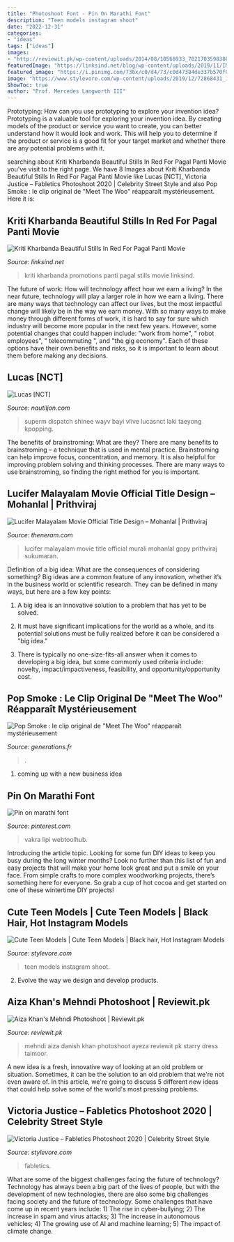 ```yaml
---
title: "Photoshoot Font - Pin On Marathi Font"
description: "Teen models instagram shoot"
date: "2022-12-31"
categories:
- "ideas"
tags: ["ideas"]
images:
- "http://reviewit.pk/wp-content/uploads/2014/08/10568933_702170359838895_1173284827107250684_n.jpg"
featuredImage: "https://linksind.net/blog/wp-content/uploads/2019/11/IMG_20191108_071730.jpg"
featured_image: "https://i.pinimg.com/736x/c0/d4/73/c0d47384de337b570f0ff894ba638e9b.jpg"
image: "https://www.stylevore.com/wp-content/uploads/2019/12/72868431_191471635324975_2248187944099951459_n.jpg"
ShowToc: true
author: "Prof. Mercedes Langworth III"
---
```



Prototyping: How can you use prototyping to explore your invention idea?
Prototyping is a valuable tool for exploring your invention idea. By creating models of the product or service you want to create, you can better understand how it would look and work. This will help you to determine if the product or service is a good fit for your target market and whether there are any potential problems with it.

	

		
searching about Kriti Kharbanda Beautiful Stills In Red For Pagal Panti Movie you've visit to the right page. We have 8 Images about Kriti Kharbanda Beautiful Stills In Red For Pagal Panti Movie like Lucas [NCT], Victoria Justice – Fabletics Photoshoot 2020 | Celebrity Street Style and also Pop Smoke : le clip original de &quot;Meet The Woo&quot; réapparaît mystérieusement. Here it is:
		
    
## Kriti Kharbanda Beautiful Stills In Red For Pagal Panti Movie

<img loading=lazy src="https://linksind.net/blog/wp-content/uploads/2019/11/IMG_20191108_071730.jpg" onerror="this.onerror=null;this.src='https://tse3.mm.bing.net/th?id=OIP.LXE3ZhOZlOjkSgYfaYFetQHaLG&amp;pid=15.1';" alt="Kriti Kharbanda Beautiful Stills In Red For Pagal Panti Movie">

_Source: linksind.net_

>kriti kharbanda promotions panti pagal stills movie linksind. 

	

The future of work: How will technology affect how we earn a living?
In the near future, technology will play a larger role in how we earn a living. There are many ways that technology can affect our lives, but the most impactful change will likely be in the way we earn money. With so many ways to make money through different forms of work, it is hard to say for sure which industry will become more popular in the next few years. However, some potential changes that could happen include: 
"work from home", " robot employees", " telecommuting ", and "the gig economy". Each of these options have their own benefits and risks, so it is important to learn about them before making any decisions.

    
## Lucas [NCT]

<img loading=lazy src="https://www.nautiljon.com/images/galerie/13/41/lucas_nct_1066914.jpg" onerror="this.onerror=null;this.src='https://tse4.mm.bing.net/th?id=OIP.tM1RLh0p-QeKoBvE8I1aRQHaLG&amp;pid=15.1';" alt="Lucas [NCT]">

_Source: nautiljon.com_

>superm dispatch shinee wayv bayi vlive lucasnct laki taeyong kpopping. 

	

The benefits of brainstroming: What are they?
There are many benefits to brainstroming – a technique that is used in mental practice. Brainstroming can help improve focus, concentration, and memory. It is also helpful for improving problem solving and thinking processes. There are many ways to use brainstroming, so finding the right method for you is important.

    
## Lucifer Malayalam Movie Official Title Design – Mohanlal | Prithviraj

<img loading=lazy src="http://theneram.com/wp-content/uploads/2018/05/lucifer-malayalam-movie-official.jpg" onerror="this.onerror=null;this.src='https://tse1.mm.bing.net/th?id=OIP.SaTWOk-DEzA8BEWzAJygbQHaEK&amp;pid=15.1';" alt="Lucifer Malayalam Movie Official Title Design – Mohanlal | Prithviraj">

_Source: theneram.com_

>lucifer malayalam movie title official murali mohanlal gopy prithviraj sukumaran. 

	

Definition of a big idea: What are the consequences of considering something?
Big ideas are a common feature of any innovation, whether it’s in the business world or scientific research. They can be defined in many ways, but here are a few key points:
1. A big idea is an innovative solution to a problem that has yet to be solved.

2. It must have significant implications for the world as a whole, and its potential solutions must be fully realized before it can be considered a "big idea."

3. There is typically no one-size-fits-all answer when it comes to developing a big idea, but some commonly used criteria include: novelty, impact/impactiveness, feasibility, and opportunity/opportunity cost. 

    
## Pop Smoke : Le Clip Original De &quot;Meet The Woo&quot; Réapparaît Mystérieusement

<img loading=lazy src="http://generations.fr/media/video/6004c34ea5ddd-pop-smoke-meet-the-woo-clip-rap-us.jpg" onerror="this.onerror=null;this.src='https://tse3.mm.bing.net/th?id=OIP.vNKuww_NUbQRRaJjB7HG3gHaEK&amp;pid=15.1';" alt="Pop Smoke : le clip original de &quot;Meet The Woo&quot; réapparaît mystérieusement">

_Source: generations.fr_

>. 

	

1. coming up with a new business idea 

    
## Pin On Marathi Font

<img loading=lazy src="https://i.pinimg.com/736x/c0/d4/73/c0d47384de337b570f0ff894ba638e9b.jpg" onerror="this.onerror=null;this.src='https://tse1.mm.bing.net/th?id=OIP.1y2lmV-UdYSM2jCfPBBPmgHaFB&amp;pid=15.1';" alt="Pin on marathi font">

_Source: pinterest.com_

>vakra lipi webtoolhub. 

	

Introducing the article topic.
Looking for some fun DIY ideas to keep you busy during the long winter months? Look no further than this list of fun and easy projects that will make your home look great and put a smile on your face. From simple crafts to more complex woodworking projects, there’s something here for everyone. So grab a cup of hot cocoa and get started on one of these wintertime DIY projects!

    
## Cute Teen Models | Cute Teen Models | Black Hair, Hot Instagram Models

<img loading=lazy src="https://www.stylevore.com/wp-content/uploads/2019/12/72868431_191471635324975_2248187944099951459_n.jpg" onerror="this.onerror=null;this.src='https://tse3.mm.bing.net/th?id=OIP.vEBNn1MAK8grr0J7sgxgsgHaIe&amp;pid=15.1';" alt="Cute Teen Models | Cute Teen Models | Black hair, Hot Instagram Models">

_Source: stylevore.com_

>teen models instagram shoot. 

	

2. Evolve the way we design and develop products.

    
## Aiza Khan&#039;s Mehndi Photoshoot | Reviewit.pk

<img loading=lazy src="http://reviewit.pk/wp-content/uploads/2014/08/10568933_702170359838895_1173284827107250684_n.jpg" onerror="this.onerror=null;this.src='https://tse3.mm.bing.net/th?id=OIP.JRjANsQ3SkQno9T3EvGFugHaLH&amp;pid=15.1';" alt="Aiza Khan&#039;s Mehndi Photoshoot | Reviewit.pk">

_Source: reviewit.pk_

>mehndi aiza danish khan photoshoot ayeza reviewit pk starry dress taimoor. 

	

A new idea is a fresh, innovative way of looking at an old problem or situation. Sometimes, it can be the solution to an old problem that we're not even aware of. In this article, we're going to discuss 5 different new ideas that could help solve some of the world's most pressing problems.

    
## Victoria Justice – Fabletics Photoshoot 2020 | Celebrity Street Style

<img loading=lazy src="https://www.stylevore.com/wp-content/uploads/2020/02/Victoria-Justice-–-Fabletics-Photoshoot-2020.jpg" onerror="this.onerror=null;this.src='https://tse4.mm.bing.net/th?id=OIP.fb2JxPj74Nn7bu155DXlJwHaJQ&amp;pid=15.1';" alt="Victoria Justice – Fabletics Photoshoot 2020 | Celebrity Street Style">

_Source: stylevore.com_

>fabletics. 

	

What are some of the biggest challenges facing the future of technology?
Technology has always been a big part of the lives of people, but with the development of new technologies, there are also some big challenges facing society and the future of technology. Some challenges that have come up in recent years include: 1) The rise in cyber-bullying; 2) The increase in spam and virus attacks; 3) The increase in autonomous vehicles; 4) The growing use of AI and machine learning; 5) The impact of climate change.

